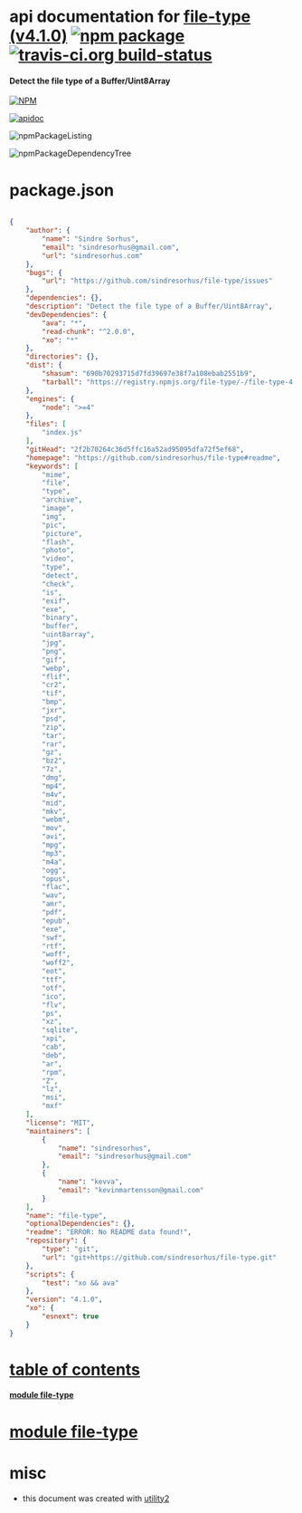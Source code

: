 # api documentation for  [file-type (v4.1.0)](https://github.com/sindresorhus/file-type#readme)  [![npm package](https://img.shields.io/npm/v/npmdoc-file-type.svg?style=flat-square)](https://www.npmjs.org/package/npmdoc-file-type) [![travis-ci.org build-status](https://api.travis-ci.org/npmdoc/node-npmdoc-file-type.svg)](https://travis-ci.org/npmdoc/node-npmdoc-file-type)
#### Detect the file type of a Buffer/Uint8Array

[![NPM](https://nodei.co/npm/file-type.png?downloads=true)](https://www.npmjs.com/package/file-type)

[![apidoc](https://npmdoc.github.io/node-npmdoc-file-type/build/screenCapture.buildNpmdoc.browser._2Fhome_2Ftravis_2Fbuild_2Fnpmdoc_2Fnode-npmdoc-file-type_2Ftmp_2Fbuild_2Fapidoc.html.png)](https://npmdoc.github.io/node-npmdoc-file-type/build/apidoc.html)

![npmPackageListing](https://npmdoc.github.io/node-npmdoc-file-type/build/screenCapture.npmPackageListing.svg)

![npmPackageDependencyTree](https://npmdoc.github.io/node-npmdoc-file-type/build/screenCapture.npmPackageDependencyTree.svg)



# package.json

```json

{
    "author": {
        "name": "Sindre Sorhus",
        "email": "sindresorhus@gmail.com",
        "url": "sindresorhus.com"
    },
    "bugs": {
        "url": "https://github.com/sindresorhus/file-type/issues"
    },
    "dependencies": {},
    "description": "Detect the file type of a Buffer/Uint8Array",
    "devDependencies": {
        "ava": "*",
        "read-chunk": "^2.0.0",
        "xo": "*"
    },
    "directories": {},
    "dist": {
        "shasum": "690b70293715d7fd39697e38f7a108ebab2551b9",
        "tarball": "https://registry.npmjs.org/file-type/-/file-type-4.1.0.tgz"
    },
    "engines": {
        "node": ">=4"
    },
    "files": [
        "index.js"
    ],
    "gitHead": "2f2b70264c36d5ffc16a52ad95095dfa72f5ef68",
    "homepage": "https://github.com/sindresorhus/file-type#readme",
    "keywords": [
        "mime",
        "file",
        "type",
        "archive",
        "image",
        "img",
        "pic",
        "picture",
        "flash",
        "photo",
        "video",
        "type",
        "detect",
        "check",
        "is",
        "exif",
        "exe",
        "binary",
        "buffer",
        "uint8array",
        "jpg",
        "png",
        "gif",
        "webp",
        "flif",
        "cr2",
        "tif",
        "bmp",
        "jxr",
        "psd",
        "zip",
        "tar",
        "rar",
        "gz",
        "bz2",
        "7z",
        "dmg",
        "mp4",
        "m4v",
        "mid",
        "mkv",
        "webm",
        "mov",
        "avi",
        "mpg",
        "mp3",
        "m4a",
        "ogg",
        "opus",
        "flac",
        "wav",
        "amr",
        "pdf",
        "epub",
        "exe",
        "swf",
        "rtf",
        "woff",
        "woff2",
        "eot",
        "ttf",
        "otf",
        "ico",
        "flv",
        "ps",
        "xz",
        "sqlite",
        "xpi",
        "cab",
        "deb",
        "ar",
        "rpm",
        "Z",
        "lz",
        "msi",
        "mxf"
    ],
    "license": "MIT",
    "maintainers": [
        {
            "name": "sindresorhus",
            "email": "sindresorhus@gmail.com"
        },
        {
            "name": "kevva",
            "email": "kevinmartensson@gmail.com"
        }
    ],
    "name": "file-type",
    "optionalDependencies": {},
    "readme": "ERROR: No README data found!",
    "repository": {
        "type": "git",
        "url": "git+https://github.com/sindresorhus/file-type.git"
    },
    "scripts": {
        "test": "xo && ava"
    },
    "version": "4.1.0",
    "xo": {
        "esnext": true
    }
}
```



# <a name="apidoc.tableOfContents"></a>[table of contents](#apidoc.tableOfContents)

#### [module file-type](#apidoc.module.file-type)



# <a name="apidoc.module.file-type"></a>[module file-type](#apidoc.module.file-type)



# misc
- this document was created with [utility2](https://github.com/kaizhu256/node-utility2)
